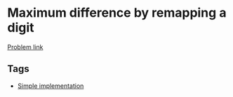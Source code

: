 # Maximum difference by remapping a digit

[Problem link](https://leetcode.com/problems/maximum-difference-by-remapping-a-digit/)

## Tags

* [Simple implementation](/README.md#Simple_implementation)
